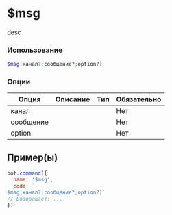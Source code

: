 # $msg
desc
### Использование
```php
$msg[канал?;сообщение?;option?]
```

### Опции

| Опция | Описание | Тип | Обязательно |
|--------|-------------|------|----------|
| канал |  |  | Нет | 
| сообщение |  |  | Нет | 
| option |  |  | Нет |
## Пример(ы)

```javascript
bot.command({
  name: '$msg',
  code: `
$msg[канал?;сообщение?;option?]`
// Возвращает: ...
})
```
